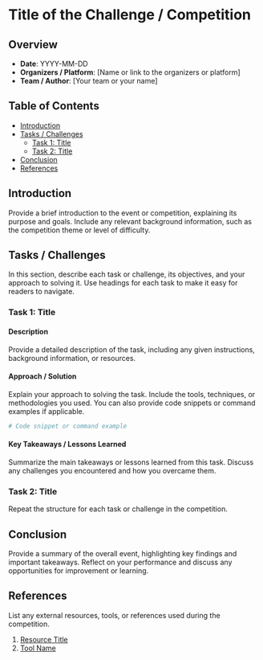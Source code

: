 # Title of the Challenge / Competition

## Overview

- **Date**: YYYY-MM-DD
- **Organizers / Platform**: [Name or link to the organizers or platform]
- **Team / Author**: [Your team or your name]

## Table of Contents

- [Introduction](#introduction)
- [Tasks / Challenges](#tasks-challenges)
  - [Task 1: Title](#task-1-title)
  - [Task 2: Title](#task-2-title)
- [Conclusion](#conclusion)
- [References](#references)

## Introduction

Provide a brief introduction to the event or competition, explaining its purpose and goals. Include any relevant background information, such as the competition theme or level of difficulty.

## Tasks / Challenges

In this section, describe each task or challenge, its objectives, and your approach to solving it. Use headings for each task to make it easy for readers to navigate.

### Task 1: Title

#### Description

Provide a detailed description of the task, including any given instructions, background information, or resources.

#### Approach / Solution

Explain your approach to solving the task. Include the tools, techniques, or methodologies you used. You can also provide code snippets or command examples if applicable.

```bash
# Code snippet or command example
```

#### Key Takeaways / Lessons Learned

Summarize the main takeaways or lessons learned from this task. Discuss any challenges you encountered and how you overcame them.

### Task 2: Title

Repeat the structure for each task or challenge in the competition.

## Conclusion

Provide a summary of the overall event, highlighting key findings and important takeaways. Reflect on your performance and discuss any opportunities for improvement or learning.

## References

List any external resources, tools, or references used during the competition.

1. [Resource Title](https://example.com)
2. [Tool Name](https://example.com)
